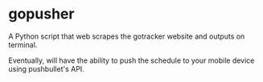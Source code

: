 # gopusher

A Python script that web scrapes the gotracker website and outputs on terminal.

Eventually, will have the ability to push the schedule to your mobile device
using pushbullet's API.
